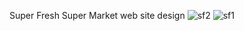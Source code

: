 Super Fresh Super Market web site design
![sf2](https://github.com/user-attachments/assets/2b6446a3-25a6-41f3-b8f8-b94e5ca2fc95)
![sf1](https://github.com/user-attachments/assets/9f449458-446b-42cf-9bf3-cb7a3bbbcbb2)
